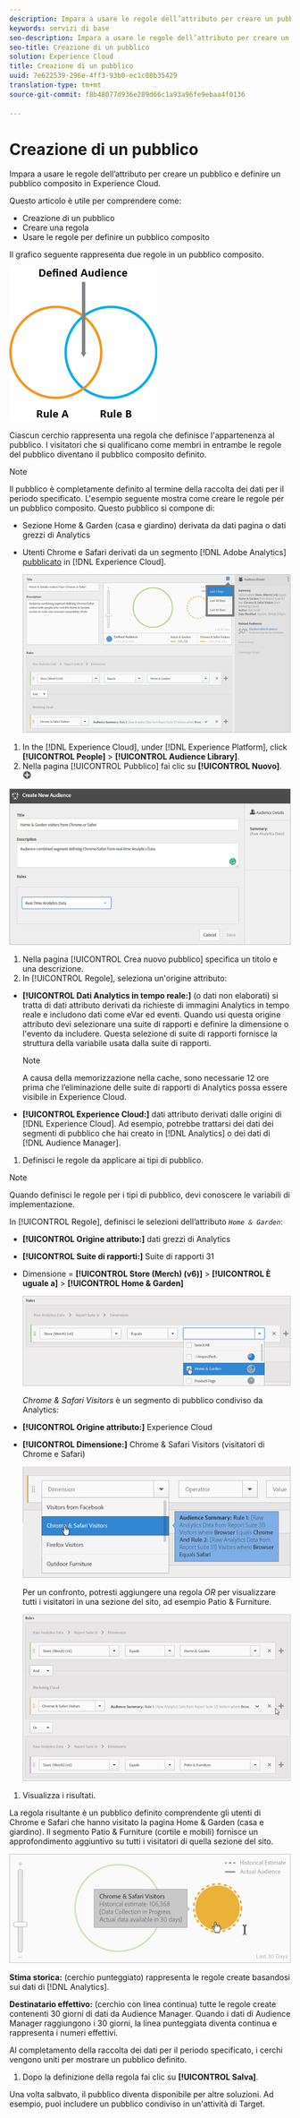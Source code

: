 ```yaml
---
description: Impara a usare le regole dell’attributo per creare un pubblico e definire un pubblico composito in Experience Cloud.
keywords: servizi di base
seo-description: Impara a usare le regole dell’attributo per creare un pubblico e definire un pubblico composito in Experience Cloud.
seo-title: Creazione di un pubblico
solution: Experience Cloud
title: Creazione di un pubblico
uuid: 7e622539-296e-4ff3-93b0-ec1c08b35429
translation-type: tm+mt
source-git-commit: f8b48077d936e289d66c1a93a96fe9ebaa4f0136

---
```



# Creazione di un pubblico

Impara a usare le regole dell’attributo per creare un pubblico e definire un pubblico composito in Experience Cloud.

Questo articolo è utile per comprendere come:

* Creazione di un pubblico
* Creare una regola
* Usare le regole per definire un pubblico composito


Il grafico seguente rappresenta due regole in un pubblico composito.

![](assets/audience_sharing.png)

Ciascun cerchio rappresenta una regola che definisce l'appartenenza al pubblico. I visitatori che si qualificano come membri in entrambe le regole del pubblico diventano il pubblico composito definito.

>[!NOTE]
>
>Il pubblico è completamente definito al termine della raccolta dei dati per il periodo specificato.
L'esempio seguente mostra come creare le regole per un pubblico composito. Questo pubblico si compone di:

* Sezione Home &amp; Garden (casa e giardino) derivata da dati pagina o dati grezzi di Analytics
* Utenti Chrome e Safari derivati da un segmento [!DNL Adobe Analytics] [pubblicato](../audience-library/audience-library.md#task_32FEEFE0B32E4E388CD4D892D727282A) in [!DNL Experience Cloud].


   ![](assets/audience_create.png)

1. In the [!DNL Experience Cloud], under [!DNL Experience Platform], click **[!UICONTROL People]** &gt; **[!UICONTROL Audience Library]**.
1. Nella pagina [!UICONTROL Pubblico] fai clic su **[!UICONTROL Nuovo]**. ![](assets/add_icon_small.png)

![Risultato passaggio](assets/audience_create_new.png)

1. Nella pagina [!UICONTROL Crea nuovo pubblico] specifica un titolo e una descrizione.
1. In [!UICONTROL Regole], seleziona un'origine attributo:

* **[!UICONTROL Dati Analytics in tempo reale:]** (o dati non elaborati) si tratta di dati attributo derivati da richieste di immagini Analytics in tempo reale e includono dati come eVar ed eventi. Quando usi questa origine attributo devi selezionare una suite di rapporti e definire la dimensione o l'evento da includere. Questa selezione di suite di rapporti fornisce la struttura della variabile usata dalla suite di rapporti.

   >[!NOTE]
   >
   >A causa della memorizzazione nella cache, sono necessarie 12 ore prima che l’eliminazione delle suite di rapporti di Analytics possa essere visibile in Experience Cloud.

* **[!UICONTROL Experience Cloud:]** dati attributo derivati dalle origini di [!DNL Experience Cloud]. Ad esempio, potrebbe trattarsi dei dati dei segmenti di pubblico che hai creato in [!DNL Analytics] o dei dati di [!DNL Audience Manager].

1. Definisci le regole da applicare ai tipi di pubblico.

>[!NOTE]
>
>Quando definisci le regole per i tipi di pubblico, devi conoscere le variabili di implementazione.

In [!UICONTROL Regole], definisci le selezioni dell’attributo *`Home & Garden`*:

* **[!UICONTROL Origine attributo:]** dati grezzi di Analytics
* **[!UICONTROL Suite di rapporti:]** Suite di rapporti 31
* Dimensione = **[!UICONTROL Store (Merch) (v6)]** &gt; **[!UICONTROL È uguale a]** &gt; **[!UICONTROL Home &amp; Garden]**

   ![](assets/home_garden.png)

   *Chrome &amp; Safari Visitors* è un segmento di pubblico condiviso da Analytics:

* **[!UICONTROL Origine attributo:]** Experience Cloud
* **[!UICONTROL Dimensione:]** Chrome &amp; Safari Visitors (visitatori di Chrome e Safari)

   ![](assets/chrome_safari.png)

   Per un confronto, potresti aggiungere una regola *OR* per visualizzare tutti i visitatori in una sezione del sito, ad esempio Patio &amp; Furniture.

   ![](assets/audiences_rule_patio.png)

1. Visualizza i risultati.

La regola risultante è un pubblico definito comprendente gli utenti di Chrome e Safari che hanno visitato la pagina Home &amp; Garden (casa e giardino). Il segmento Patio &amp; Furniture (cortile e mobili) fornisce un approfondimento aggiuntivo su tutti i visitatori di quella sezione del sito.

![](assets/defined_audience.png)

**Stima storica:** (cerchio punteggiato) rappresenta le regole create basandosi sui dati di [!DNL Analytics].

**Destinatario effettivo:** (cerchio con linea continua) tutte le regole create contenenti 30 giorni di dati da Audience Manager. Quando i dati di Audience Manager raggiungono i 30 giorni, la linea punteggiata diventa continua e rappresenta i numeri effettivi.

Al completamento della raccolta dei dati per il periodo specificato, i cerchi vengono uniti per mostrare un pubblico definito.

1. Dopo la definizione della regola fai clic su **[!UICONTROL Salva]**.

Una volta salbvato, il pubblico diventa disponibile per altre soluzioni. Ad esempio, puoi includere un pubblico condiviso in un'attività di Target.

